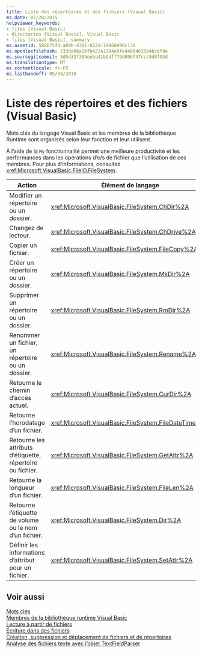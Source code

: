 ```yaml
---
title: Liste des répertoires et des fichiers (Visual Basic)
ms.date: 07/20/2015
helpviewer_keywords:
- files [Visual Basic]
- directories [Visual Basic], Visual Basic
- files [Visual Basic], summary
ms.assetid: 588b75fd-a09b-4381-822d-19868990c170
ms.openlocfilehash: 233da06a2bfb422a1184e8fe44004615b4bc6fde
ms.sourcegitcommit: 3d5d33f384eeba41b2dff79d096f47ccc8d8f03d
ms.translationtype: MT
ms.contentlocale: fr-FR
ms.lasthandoff: 05/04/2018
---
```

# <a name="directories-and-files-summary-visual-basic"></a>Liste des répertoires et des fichiers (Visual Basic)
Mots clés du langage Visual Basic et les membres de la bibliothèque Runtime sont organisés selon leur fonction et leur utilisent.  
  
 À l’aide de la `My` fonctionnalité permet une meilleure productivité et les performances dans les opérations d’e/s de fichier que l’utilisation de ces membres. Pour plus d'informations, consultez <xref:Microsoft.VisualBasic.FileIO.FileSystem>.  
  
|**Action**|**Élément de langage**|  
|----------------|--------------------------|  
|Modifier un répertoire ou un dossier.|<xref:Microsoft.VisualBasic.FileSystem.ChDir%2A>|  
|Changez de lecteur.|<xref:Microsoft.VisualBasic.FileSystem.ChDrive%2A>|  
|Copier un fichier.|<xref:Microsoft.VisualBasic.FileSystem.FileCopy%2A>|  
|Créer un répertoire ou un dossier.|<xref:Microsoft.VisualBasic.FileSystem.MkDir%2A>|  
|Supprimer un répertoire ou un dossier.|<xref:Microsoft.VisualBasic.FileSystem.RmDir%2A>|  
|Renommer un fichier, un répertoire ou un dossier.|<xref:Microsoft.VisualBasic.FileSystem.Rename%2A>|  
|Retourne le chemin d’accès actuel.|<xref:Microsoft.VisualBasic.FileSystem.CurDir%2A>|  
|Retourne l’horodatage d’un fichier.|<xref:Microsoft.VisualBasic.FileSystem.FileDateTime%2A>|  
|Retourne les attributs d’étiquette, répertoire ou fichier.|<xref:Microsoft.VisualBasic.FileSystem.GetAttr%2A>|  
|Retourne la longueur d’un fichier.|<xref:Microsoft.VisualBasic.FileSystem.FileLen%2A>|  
|Retourne l’étiquette de volume ou le nom d’un fichier.|<xref:Microsoft.VisualBasic.FileSystem.Dir%2A>|  
|Définir les informations d’attribut pour un fichier.|<xref:Microsoft.VisualBasic.FileSystem.SetAttr%2A>|  
  
## <a name="see-also"></a>Voir aussi  
 [Mots clés](../../../visual-basic/language-reference/keywords/index.md)  
 [Membres de la bibliothèque runtime Visual Basic](../../../visual-basic/language-reference/runtime-library-members.md)  
 [Lecture à partir de fichiers](../../../visual-basic/developing-apps/programming/drives-directories-files/reading-from-files.md)  
 [Écriture dans des fichiers](../../../visual-basic/developing-apps/programming/drives-directories-files/writing-to-files.md)  
 [Création, suppression et déplacement de fichiers et de répertoires](../../../visual-basic/developing-apps/programming/drives-directories-files/creating-deleting-and-moving-files-and-directories.md)  
 [Analyse des fichiers texte avec l’objet TextFieldParser](../../../visual-basic/developing-apps/programming/drives-directories-files/parsing-text-files-with-the-textfieldparser-object.md)
